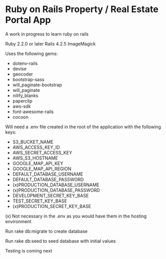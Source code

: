 # Ruby on Rails Property / Real Estate Portal App

A work in progress to learn ruby on rails

Ruby 2.2.0 or later
Rails 4.2.5
ImageMagick

Uses the following gems:

* dotenv-rails
* devise
* geocoder
* bootstrap-sass
* will_paginate-bootstrap
* will_paginate
* nilify_blanks
* paperclip
* aws-sdk
* font-awesome-rails
* cocoon

Will need a .env file created in the root of the application with the following keys:

* S3_BUCKET_NAME
* AWS_ACCESS_KEY_ID
* AWS_SECRET_ACCESS_KEY
* AWS_S3_HOSTNAME
* GOOGLE_MAP_API_KEY
* GOOGLE_MAP_API_REGION
* DEFAULT_DATABASE_USERNAME
* DEFAULT_DATABASE_PASSWORD
* (x)PRODUCTION_DATABASE_USERNAME
* (x)PRODUCTION_DATABASE_PASSWORD
* DEVELOPMENT_SECRET_KEY_BASE
* TEST_SECRET_KEY_BASE
* (x)PRODUCTION_SECRET_KEY_BASE

(x) Not necessary in the .env as you would have them in the hosting environment

Run rake db:migrate to create database

Run rake db:seed to seed database with initial values

Testing is coming next
